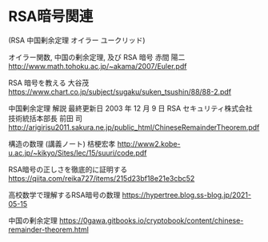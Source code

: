 # RSA暗号関連
(RSA 中国剰余定理 オイラー ユークリッド)

オイラー関数, 中国の剰余定理, 及び RSA 暗号
赤間 陽二
http://www.math.tohoku.ac.jp/~akama/2007/Euler.pdf

RSA 暗号を教える
大谷茂
https://www.chart.co.jp/subject/sugaku/suken_tsushin/88/88-2.pdf

中国剰余定理 解説
最終更新日 2003 年 12 月 9 日
RSA セキュリティ株式会社 技術統括本部長 前田 司
http://arigirisu2011.sakura.ne.jp/public_html/ChineseRemainderTheorem.pdf

構造の数理 (講義ノート)
桔梗宏孝
http://www2.kobe-u.ac.jp/~kikyo/Sites/lec/15/suuri/code.pdf




RSA暗号の正しさを徹底的に証明する
https://qiita.com/reika727/items/215d23bf18e21e3cbc52

高校数学で理解するRSA暗号の数理
https://hypertree.blog.ss-blog.jp/2021-05-15

中国の剰余定理
https://0gawa.gitbooks.io/cryptobook/content/chinese-remainder-theorem.html

